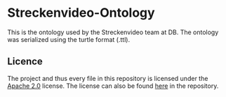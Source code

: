 # Streckenvideo-Ontology

This is the ontology used by the Streckenvideo team at DB. The ontology was serialized using the turtle format (.ttl).

## Licence

The project and thus every file in this repository is licensed under the [Apache 2.0](https://opensource.org/license/apache-2-0/) license.
The license can also be found [here](LICENSE) in the repository.
